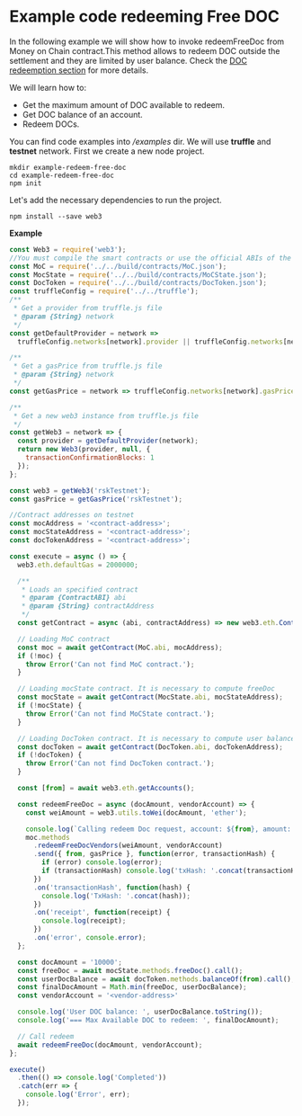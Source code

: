 # Example code redeeming Free DOC

In the following example we will show how to invoke redeemFreeDoc from Money on Chain contract.This method allows to redeem DOC outside the settlement and they are limited by user balance. Check the [DOC redeemption section](integration/redeeming-docs.md) for more details.

We will learn how to:

- Get the maximum amount of DOC available to redeem.
- Get DOC balance of an account.
- Redeem DOCs.

You can find code examples into _/examples_ dir.
We will use **truffle** and **testnet** network.
First we create a new node project.

```
mkdir example-redeem-free-doc
cd example-redeem-free-doc
npm init
```

Let's add the necessary dependencies to run the project.

```
npm install --save web3
```

**Example**

```js
const Web3 = require('web3');
//You must compile the smart contracts or use the official ABIs of the //repository
const MoC = require('../../build/contracts/MoC.json');
const MocState = require('../../build/contracts/MoCState.json');
const DocToken = require('../../build/contracts/DocToken.json');
const truffleConfig = require('../../truffle');
/**
 * Get a provider from truffle.js file
 * @param {String} network
 */
const getDefaultProvider = network =>
  truffleConfig.networks[network].provider || truffleConfig.networks[network].endpoint;

/**
 * Get a gasPrice from truffle.js file
 * @param {String} network
 */
const getGasPrice = network => truffleConfig.networks[network].gasPrice || 60000000;

/**
 * Get a new web3 instance from truffle.js file
 */
const getWeb3 = network => {
  const provider = getDefaultProvider(network);
  return new Web3(provider, null, {
    transactionConfirmationBlocks: 1
  });
};

const web3 = getWeb3('rskTestnet');
const gasPrice = getGasPrice('rskTestnet');

//Contract addresses on testnet
const mocAddress = '<contract-address>';
const mocStateAddress = '<contract-address>';
const docTokenAddress = '<contract-address>';

const execute = async () => {
  web3.eth.defaultGas = 2000000;

  /**
   * Loads an specified contract
   * @param {ContractABI} abi
   * @param {String} contractAddress
   */
  const getContract = async (abi, contractAddress) => new web3.eth.Contract(abi, contractAddress);

  // Loading MoC contract
  const moc = await getContract(MoC.abi, mocAddress);
  if (!moc) {
    throw Error('Can not find MoC contract.');
  }

  // Loading mocState contract. It is necessary to compute freeDoc
  const mocState = await getContract(MocState.abi, mocStateAddress);
  if (!mocState) {
    throw Error('Can not find MoCState contract.');
  }

  // Loading DocToken contract. It is necessary to compute user balance
  const docToken = await getContract(DocToken.abi, docTokenAddress);
  if (!docToken) {
    throw Error('Can not find DocToken contract.');
  }

  const [from] = await web3.eth.getAccounts();

  const redeemFreeDoc = async (docAmount, vendorAccount) => {
    const weiAmount = web3.utils.toWei(docAmount, 'ether');

    console.log(`Calling redeem Doc request, account: ${from}, amount: ${weiAmount}.`);
    moc.methods
      .redeemFreeDocVendors(weiAmount, vendorAccount)
      .send({ from, gasPrice }, function(error, transactionHash) {
        if (error) console.log(error);
        if (transactionHash) console.log('txHash: '.concat(transactionHash));
      })
      .on('transactionHash', function(hash) {
        console.log('TxHash: '.concat(hash));
      })
      .on('receipt', function(receipt) {
        console.log(receipt);
      })
      .on('error', console.error);
  };

  const docAmount = '10000';
  const freeDoc = await mocState.methods.freeDoc().call();
  const userDocBalance = await docToken.methods.balanceOf(from).call();
  const finalDocAmount = Math.min(freeDoc, userDocBalance);
  const vendorAccount = '<vendor-address>'

  console.log('User DOC balance: ', userDocBalance.toString());
  console.log('=== Max Available DOC to redeem: ', finalDocAmount);

  // Call redeem
  await redeemFreeDoc(docAmount, vendorAccount);
};

execute()
  .then(() => console.log('Completed'))
  .catch(err => {
    console.log('Error', err);
  });
```
